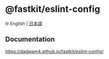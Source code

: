 
# @fastkit/eslint-config

🌐 English | [日本語](./README-ja.md)

## Documentation
https://dadajam4.github.io/fastkit/eslint-config/
